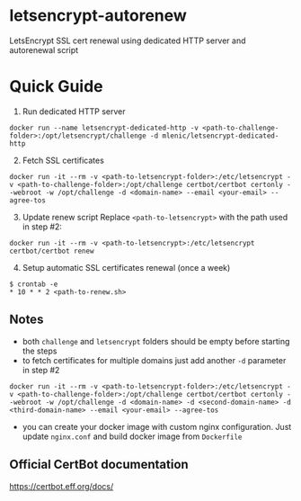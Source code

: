 # letsencrypt-autorenew
LetsEncrypt SSL cert renewal using dedicated HTTP server and autorenewal script

# Quick Guide
1. Run dedicated HTTP server
```
docker run --name letsencrypt-dedicated-http -v <path-to-challenge-folder>:/opt/letsencrypt/challenge -d mlenic/letsencrypt-dedicated-http
```

2. Fetch SSL certificates
```
docker run -it --rm -v <path-to-letsencrypt-folder>:/etc/letsencrypt -v <path-to-challenge-folder>:/opt/challenge certbot/certbot certonly --webroot -w /opt/challenge -d <domain-name> --email <your-email> --agree-tos 
```

3. Update renew script
Replace `<path-to-letsencrypt>` with the path used in step #2:
```
docker run -it --rm -v <path-to-letsencrypt>:/etc/letsencrypt certbot/certbot renew
```

4. Setup automatic SSL certificates renewal (once a week)
```
$ crontab -e
* 10 * * 2 <path-to-renew.sh>
```

## Notes
- both `challenge` and `letsencrypt` folders should be empty before starting the steps
- to fetch certificates for multiple domains just add another `-d` parameter in step #2
```
docker run -it --rm -v <path-to-letsencrypt-folder>:/etc/letsencrypt -v <path-to-challenge-folder>:/opt/challenge certbot/certbot certonly --webroot -w /opt/challenge -d <domain-name> -d <second-domain-name> -d <third-domain-name> --email <your-email> --agree-tos 
```
- you can create your docker image with custom nginx configuration. Just update `nginx.conf` and build docker image from `Dockerfile`

## Official CertBot documentation
https://certbot.eff.org/docs/